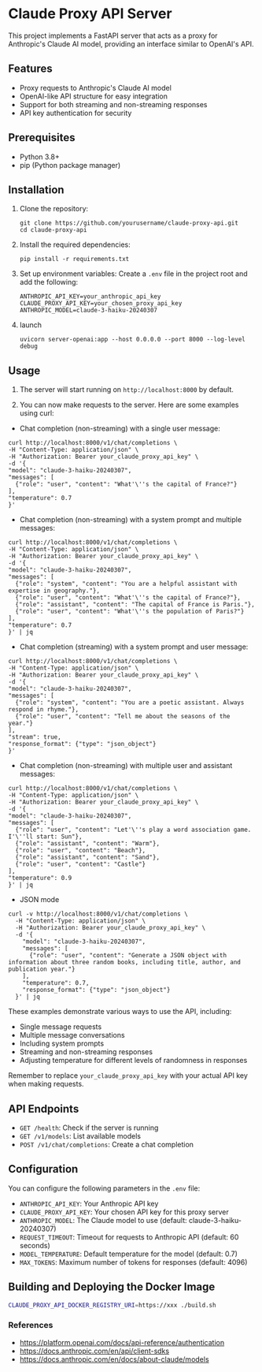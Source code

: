 # Claude Proxy API Server

This project implements a FastAPI server that acts as a proxy for Anthropic's Claude AI model, providing an interface similar to OpenAI's API.

## Features

- Proxy requests to Anthropic's Claude AI model
- OpenAI-like API structure for easy integration
- Support for both streaming and non-streaming responses
- API key authentication for security

## Prerequisites

- Python 3.8+
- pip (Python package manager)

## Installation

1. Clone the repository:
   ```
   git clone https://github.com/yourusername/claude-proxy-api.git
   cd claude-proxy-api
   ```

2. Install the required dependencies:
   ```
   pip install -r requirements.txt
   ```

3. Set up environment variables:
   Create a `.env` file in the project root and add the following:
   ```
   ANTHROPIC_API_KEY=your_anthropic_api_key
   CLAUDE_PROXY_API_KEY=your_chosen_proxy_api_key
   ANTHROPIC_MODEL=claude-3-haiku-20240307
   ```

4. launch
   ```
   uvicorn server-openai:app --host 0.0.0.0 --port 8000 --log-level debug
   ```

## Usage

1. The server will start running on `http://localhost:8000` by default.

2. You can now make requests to the server. Here are some examples using curl:

- Chat completion (non-streaming) with a single user message:
```
curl http://localhost:8000/v1/chat/completions \
-H "Content-Type: application/json" \
-H "Authorization: Bearer your_claude_proxy_api_key" \
-d '{
"model": "claude-3-haiku-20240307",
"messages": [
  {"role": "user", "content": "What'\''s the capital of France?"}
],
"temperature": 0.7
}'
```

- Chat completion (non-streaming) with a system prompt and multiple messages:
```
curl http://localhost:8000/v1/chat/completions \
-H "Content-Type: application/json" \
-H "Authorization: Bearer your_claude_proxy_api_key" \
-d '{
"model": "claude-3-haiku-20240307",
"messages": [
  {"role": "system", "content": "You are a helpful assistant with expertise in geography."},
  {"role": "user", "content": "What'\''s the capital of France?"},
  {"role": "assistant", "content": "The capital of France is Paris."},
  {"role": "user", "content": "What'\''s the population of Paris?"}
],
"temperature": 0.7
}' | jq
```

- Chat completion (streaming) with a system prompt and user message:
```
curl http://localhost:8000/v1/chat/completions \
-H "Content-Type: application/json" \
-H "Authorization: Bearer your_claude_proxy_api_key" \
-d '{
"model": "claude-3-haiku-20240307",
"messages": [
  {"role": "system", "content": "You are a poetic assistant. Always respond in rhyme."},
  {"role": "user", "content": "Tell me about the seasons of the year."}
],
"stream": true,
"response_format": {"type": "json_object"}
}'
```

- Chat completion (non-streaming) with multiple user and assistant messages:
```
curl http://localhost:8000/v1/chat/completions \
-H "Content-Type: application/json" \
-H "Authorization: Bearer your_claude_proxy_api_key" \
-d '{
"model": "claude-3-haiku-20240307",
"messages": [
  {"role": "user", "content": "Let'\''s play a word association game. I'\''ll start: Sun"},
  {"role": "assistant", "content": "Warm"},
  {"role": "user", "content": "Beach"},
  {"role": "assistant", "content": "Sand"},
  {"role": "user", "content": "Castle"}
],
"temperature": 0.9
}' | jq
```

- JSON mode
```
curl -v http://localhost:8000/v1/chat/completions \
  -H "Content-Type: application/json" \
  -H "Authorization: Bearer your_claude_proxy_api_key" \
  -d '{
    "model": "claude-3-haiku-20240307",
    "messages": [
      {"role": "user", "content": "Generate a JSON object with information about three random books, including title, author, and publication year."}
    ],
    "temperature": 0.7,
    "response_format": {"type": "json_object"}
  }' | jq
```

These examples demonstrate various ways to use the API, including:
- Single message requests
- Multiple message conversations
- Including system prompts
- Streaming and non-streaming responses
- Adjusting temperature for different levels of randomness in responses

Remember to replace `your_claude_proxy_api_key` with your actual API key when making requests.


## API Endpoints

- `GET /health`: Check if the server is running
- `GET /v1/models`: List available models
- `POST /v1/chat/completions`: Create a chat completion

## Configuration

You can configure the following parameters in the `.env` file:

- `ANTHROPIC_API_KEY`: Your Anthropic API key
- `CLAUDE_PROXY_API_KEY`: Your chosen API key for this proxy server
- `ANTHROPIC_MODEL`: The Claude model to use (default: claude-3-haiku-20240307)
- `REQUEST_TIMEOUT`: Timeout for requests to Anthropic API (default: 60 seconds)
- `MODEL_TEMPERATURE`: Default temperature for the model (default: 0.7)
- `MAX_TOKENS`: Maximum number of tokens for responses (default: 4096)

## Building and Deploying the Docker Image

```sh
CLAUDE_PROXY_API_DOCKER_REGISTRY_URI=https://xxx ./build.sh
```


### References

- https://platform.openai.com/docs/api-reference/authentication
- https://docs.anthropic.com/en/api/client-sdks
- https://docs.anthropic.com/en/docs/about-claude/models
